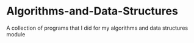 # Algorithms-and-Data-Structures
A collection of programs that I did for my algorithms and data structures module 
